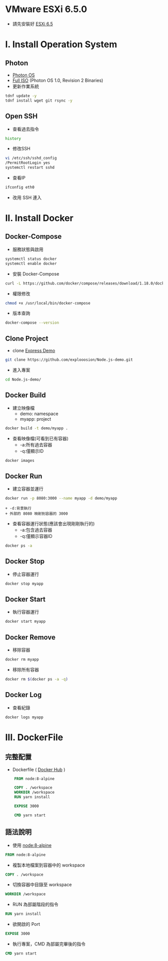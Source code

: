 # VMware ESXi 6.5.0
+ 請先安裝好 [ESXi 6.5](https://my.vmware.com/web/vmware/details?downloadGroup=ESXI650&productId=614)

# I. Install Operation System
## Photon
+ [Photon OS](https://vmware.github.io/photon/)
+ [Full ISO](https://bintray.com/vmware/photon/download_file?file_path=photon-1.0-62c543d.iso) (Photon OS 1.0, Revision 2 Binaries)
+ 更新作業系統
```bash
tdnf update -y
tdnf install wget git rsync -y
```

## Open SSH
+ 查看過去指令
```bash
history
```

+ 修改SSH
```bash
vi /etc/ssh/sshd_config
/PermitRootLogin yes
systemctl restart sshd
```

+ 查看IP
```bash
ifconfig eth0
```

+ 改用 SSH 連入

# II. Install Docker

## Docker-Compose

+ 服務狀態與啟用
```bash
systemctl status docker
systemctl enable docker
```

+ 安裝 Docker-Compose
```bash
curl -L https://github.com/docker/compose/releases/download/1.18.0/docker-compose-`uname -s`-`uname -m` -o /usr/local/bin/docker-compose
```

+ 權限修改
```bash
chmod +x /usr/local/bin/docker-compose
```

+ 版本查詢
```bash
docker-compose --version
```

## Clone Project
+ clone [Express Demo](https://github.com/explooosion/Node.js-demo)
```bash
git clone https://github.com/explooosion/Node.js-demo.git
```

+ 進入專案
```bash
cd Node.js-demo/
```

## Docker Build
+ 建立映像檔
	+ demo: namespace
	+ myapp: project
```bash
docker build -t demo/myapp .
```

+ 查看映像檔(可看到已有容器)
	+ -a:所有過去容器
	+ -q:僅顯示ID
```bash
docker images
```

## Docker Run
+ 建立容器並運行
```bash
docker run -p 8080:3000 --name myapp -d demo/myapp
```
	+ -d:背景執行
	+ 外部的 8080 映射到容器的 3000

+ 查看容器運行狀態(應該會出現剛剛執行的)
	+ -a:包含過去容器
	+ -q:僅顯示容器ID
```bash
docker ps -a
```

## Docker Stop
+ 停止容器運行
```bash
docker stop myapp
```

## Docker Start
+ 執行容器運行
```bash
docker start myapp
```

## Docker Remove
+ 移除容器
```bash
docker rm myapp
```

+ 移除所有容器
```bash
docker rm $(docker ps -a -q)
```

## Docker Log
+ 查看紀錄
```bash
docker logs myapp
```


# III. DockerFile

## 完整配置

+ Dockerfile ( [Docker Hub](https://hub.docker.com/) )
```Dockerfile
    FROM node:8-alpine

    COPY . /workspace
    WORKDIR /workspace
    RUN yarn install

    EXPOSE 3000

    CMD yarn start
```

## 語法說明
+ 使用 [node:8-alpine](https://hub.docker.com/_/node/)
```Dockerfile
FROM node:8-alpine
```

+ 複製本地檔案到容器中的 workspace
```Dockerfile
COPY . /workspace
```

+ 切換容器中目錄至 workspace
```Dockerfile
WORKDIR /workspace
```

+ RUN 為部屬階段的指令
```Dockerfile
RUN yarn install
```

+ 欲開啟的 Port
```Dockerfile
EXPOSE 3000
```

+ 執行專案，CMD 為部屬完畢後的指令
```Dockerfile
CMD yarn start
```
